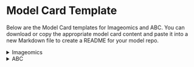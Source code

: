 # Model Card Template

Below are the Model Card templates for Imageomics and ABC. You can download or copy the appropriate model card content and paste it into a new Markdown file to create a README for your model repo. 

<details>
<summary>Imageomics</summary>
</br>
<b><a href="https://github.com/Imageomics/Imageomics-guide/raw/main/docs/wiki-guide/HF_ModelCard_Template_Imageomics.md" target="_blank">Download Template</a></b>


{{ include_file_as_code("docs/wiki-guide/HF_ModelCard_Template_Imageomics.md") }}

</details>

<details>
<summary>ABC</summary>
</br>
<b><a href="https://github.com/Imageomics/Imageomics-guide/raw/main/docs/wiki-guide/HF_ModelCard_Template_ABC.md" target="_blank">Download Template</a></b>

{{ include_file_as_code("docs/wiki-guide/HF_ModelCard_Template_ABC.md") }}

</details>